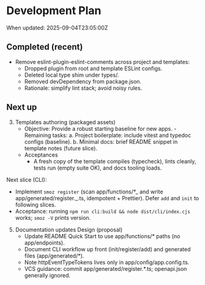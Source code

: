 # Development Plan

When updated: 2025-09-04T23:05:00Z

## Completed (recent)

- Remove eslint-plugin-eslint-comments across project and templates:
  - Dropped plugin from root and template ESLint configs.
  - Deleted local type shim under types/.
  - Removed devDependency from package.json.
  - Rationale: simplify lint stack; avoid noisy rules.

## Next up

3. Templates authoring (packaged assets)
   - Objective: Provide a robust starting baseline for new apps. - Remaining tasks:
     a. Project boilerplate: include vitest and typedoc configs (baseline).
     b. Minimal docs: brief README snippet in template notes (future slice).
   - Acceptances
     - A fresh copy of the template compiles (typecheck), lints cleanly,
       tests run (empty suite OK), and docs tooling loads.

Next slice (CLI):

- Implement `smoz register` (scan app/functions/\*_ and write
  app/generated/register._.ts, idempotent + Prettier). Defer `add` and `init`
  to following slices.
- Acceptance: running `npm run cli:build && node dist/cli/index.cjs` works;
  `smoz -V` prints version.

5. Documentation updates
   Design (proposal)
   - Update README Quick Start to use app/functions/\* paths (no app/endpoints).
   - Document CLI workflow up front (init/register/add) and generated files
     (app/generated/\*).
   - Note httpEventTypeTokens lives only in app/config/app.config.ts.
   - VCS guidance: commit app/generated/register.\*.ts; openapi.json generally
     ignored.
